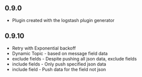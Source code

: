 ## 0.9.0
  - Plugin created with the logstash plugin generator
## 0.9.10
  - Retry with Exponential backoff 
  - Dynamic Topic - based on message field data
  - exclude fields - Despite pushing all json data, exclude fields
  - include fields - Only push specified json data
  - include field - Push data for the field not json
